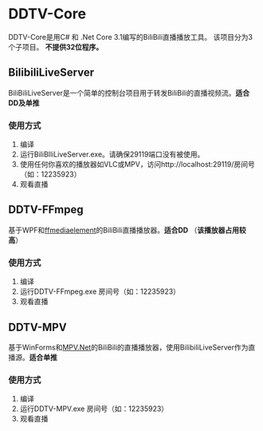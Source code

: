 
# DDTV-Core
DDTV-Core是用C# 和 .Net Core 3.1编写的BiliBili直播播放工具。
该项目分为3个子项目。
**不提供32位程序。**

## BilibiliLiveServer
BiliBiliLiveServer是一个简单的控制台项目用于转发BiliBili的直播视频流。**适合DD及单推**
### 使用方式
1. 编译
2. 运行BiliBIliLiveServer.exe。请确保29119端口没有被使用。
3. 使用任何你喜欢的播放器如VLC或MPV，访问http://localhost:29119/房间号（如：12235923）
4. 观看直播

## DDTV-FFmpeg
基于WPF和[ffmediaelement](https://github.com/unosquare/ffmediaelement)的BiliBili直播播放器。**适合DD** （**该播放器占用较高**）
### 使用方式
1. 编译
2. 运行DDTV-FFmpeg.exe 房间号（如：12235923）
3. 观看直播

## DDTV-MPV
基于WinForms和[MPV.Net](https://github.com/hudec117/Mpv.NET-lib-)的BiliBili的直播播放器，使用BilibiliLiveServer作为直播源。**适合单推**
### 使用方式
1. 编译
2. 运行DDTV-MPV.exe 房间号（如：12235923）
3. 观看直播

